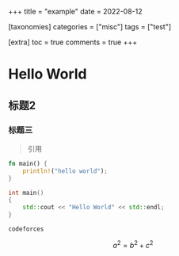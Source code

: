 +++
title = "example"
date = 2022-08-12

[taxonomies]
categories = ["misc"]
tags = ["test"]

[extra]
toc = true
comments = true
+++

# Hello World

## 标题2

### 标题三

> 引用

```rust
fn main() {
    println!("hello world");
}
```

```c++
int main()
{
    std::cout << "Hello World" << std::endl;
}
```

`codeforces`

$$
a^2 = b^2 + c^2
$$

